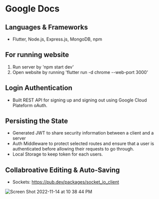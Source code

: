# Google Docs

## Languages & Frameworks
- Flutter, Node.js, Express.js, MongoDB, npm

## For running website
1. Run server by 'npm start dev'
2. Open website by running 'flutter run -d chrome --web-port 3000'

## Login Authentication
- Built REST API for signing up and signing out using Google Cloud Plateform oAuth.

## Persisting the State
- Generated JWT to share security information between a client and a server
- Auth Middleware to protect selected routes and ensure that a user is authenticated before allowing their requests to go through.
- Local Storage to keep token for each users.

## Collabroative Editing & Auto-Saving
- Sockets: https://pub.dev/packages/socket_io_client

![Screen Shot 2022-11-14 at 10 38 44 PM](https://user-images.githubusercontent.com/54085719/201845950-2fd923ef-6a7f-4e30-b087-be8430ebe8cc.png)
